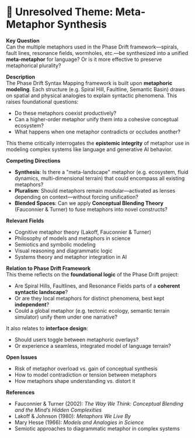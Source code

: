 # 🧭 Unresolved Theme: Meta-Metaphor Synthesis

**Key Question**  
Can the multiple metaphors used in the Phase Drift framework—spirals, fault lines, resonance fields, wormholes, etc.—be synthesized into a unified **meta-metaphor** for language? Or is it more effective to preserve metaphorical plurality?

**Description**  
The Phase Drift Syntax Mapping framework is built upon **metaphoric modeling**. Each structure (e.g. Spiral Hill, Faultline, Semantic Basin) draws on spatial and physical analogies to explain syntactic phenomena. This raises foundational questions:

- Do these metaphors coexist productively?
- Can a higher-order metaphor unify them into a cohesive conceptual ecosystem?
- What happens when one metaphor contradicts or occludes another?

This theme critically interrogates the **epistemic integrity** of metaphor use in modeling complex systems like language and generative AI behavior.

**Competing Directions**
- **Synthesis**: Is there a "meta-landscape" metaphor (e.g. ecosystem, fluid dynamics, multi-dimensional terrain) that could encompass all existing metaphors?
- **Pluralism**: Should metaphors remain modular—activated as lenses depending on context—without forcing unification?
- **Blended Spaces**: Can we apply **Conceptual Blending Theory** (Fauconnier & Turner) to fuse metaphors into novel constructs?

**Relevant Fields**
- Cognitive metaphor theory (Lakoff, Fauconnier & Turner)
- Philosophy of models and metaphors in science
- Semiotics and symbolic modeling
- Visual reasoning and diagrammatic logic
- Systems theory and metaphor integration in AI

**Relation to Phase Drift Framework**  
This theme reflects on the **foundational logic** of the Phase Drift project:
- Are Spiral Hills, Faultlines, and Resonance Fields parts of a **coherent syntactic landscape**?
- Or are they local metaphors for distinct phenomena, best kept **independent**?
- Could a global metaphor (e.g. tectonic ecology, semantic terrain simulator) unify them under one narrative?

It also relates to **interface design**:
- Should users toggle between metaphoric overlays?
- Or experience a seamless, integrated model of language terrain?

**Open Issues**
- Risk of metaphor overload vs. gain of conceptual synthesis
- How to model contradiction or tension between metaphors
- How metaphors shape understanding vs. distort it

**References**
- Fauconnier & Turner (2002): *The Way We Think: Conceptual Blending and the Mind’s Hidden Complexities*  
- Lakoff & Johnson (1980): *Metaphors We Live By*  
- Mary Hesse (1966): *Models and Analogies in Science*  
- Semiotic approaches to diagrammatic metaphor in complex systems  
